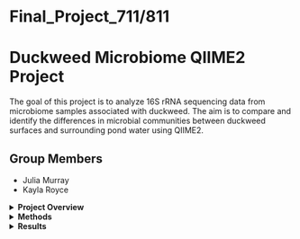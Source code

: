 # Final_Project_711/811
# Duckweed Microbiome QIIME2 Project

The goal of this project is to analyze 16S rRNA sequencing data from microbiome samples associated with duckweed. The aim is to compare and identify the differences in microbial communities between duckweed surfaces and surrounding pond water using QIIME2.

## Group Members
- Julia Murray
- Kayla Royce

<details>
  <summary><strong>Project Overview</strong></summary>
This bioinformatic pipeline utilizes data from two sampling locations, each consisting of two treatments, being duckweed surface microbiome and pond water microbiome. Five replicates were performed per treatment/location. The data consisted of 40 FASTQ files with 20 paired-end read samples, each being 250 base pairs long. The 16srRNA sequence were amplified via Illumina HiSeq 2500 format.


The pipeline was created following the QIIME2 "Gut-to-Soil Axis Tutorial", with the goal of classifiying and analyzing microbial taxonomy between sample types and the differences in microbial abundance. 

The final presentation can be found following this link: 


_all code used for the pipeline can be found under "final.sh" and data results can be found in their respective folders in the repo_


</details>

<details>
  <summary><strong>Methods</strong></summary>

  <details>
    <summary>Importing Data</summary>

    Files used: manifest.tsv and metadata.tsv (already demultiplexed)  
    imported via: cp from /tmp/ 

  </details>

  <details>
    <summary>Denoising Preparation</summary>

    Tools used:
    - demux summarize : converts demux.qza into demux.qzv (visualized file)  
      - used to determine where to denoise data

  </details>

  <details>
    <summary>Denoising</summary>

    Tools used:
    - dada2 denoise-paired : used to denoise data  
      - forward reads trimmed at 220 bases  
      - reverse reads trimmed at 200 bases  
    - metadata tabulate : generates QIIME2 visualization of denoised data including feature IDs, sequences, and their counts  
      - used to determine where to filter samples  
    - tools export : used to export ASV representative sequences into BLAST-able file

  </details>

  <details>
    <summary>Filtering</summary>

    Tools used:
    - feature-table filter-samples : removes samples with less than 1000 reads and removes sample ODR-3-3 (had 0 reads)  
    - feature-table summarize-plus : summarized the filtered ASV feature table with metadata information  
    - feature-table tabulate-seqs : creates compiled table of all ASV sequences and their frequency data  
    - feature-table filter-features : filters the feature table so all features must be present in a minimum of 25% of the samples  
    - feature-table filter-seqs : filters ASV representative sequences to match those in feature table  
    - feature-table summarize plus : create visualization of the filtered feature table

  </details>

  <details>
    <summary>Taxonomic Classification</summary>

    Training Classifier  
    Tools used:
    - wget -o silva-138-99-seqs.qza and wget -o silva-138-99-tax.qza  
    - feature-classifier extract reads : filters the classifier for primer sequences  
      - forward primer: GTGCCAGCMGCCGCGGTAA  
      - reverse primer : GGACTACHVGGGTWTCTAAT  
    - feature-classifier fit-classifier-naive-bayes : trains custom classifier using previously filtered reference sequences and taxonomic classifier  

    Taxonomic Classification  
    Tools used:
    - feature-classifier classify-sklearn : assigns taxonomy to samples using the custom trained classifier  
    - feature-table tabulate-seqs : visualizes ASV sequences into feature table with taxonomic information

  </details>

  <details>
    <summary>Phylogenetic Tree Construction</summary>

    Tools used:
    - phylogeny align-to-tree-mafft-fasttree : aligns the features in feature table and creates a rooted tree  
    - while loop used to create "itol.txt" : file with node IDs and assigned genus and species  
    - "rooted_tree.qza" and "itol.txt" uploaded to iTOL for phylogenetic tree construction  
    iTOL: https://itol.embl.de/

  </details>

  <details>
    <summary>K-mer Based Diversity Analysis</summary>

    Tools used:
    - conda activate q2-boots-amplicon-2025.4 : activates QIIME2 environment with boots kmer-diversity commands  
    - boots kmer-diversity : computers kmer based diversity metrics to avoid bias from taxonomic assignment

  </details>

  <details>
    <summary>Alpha-Rarefaction Plot</summary>

    Tools used:
    - diversity alpha-rarefaction: shows if selected sequencing depth contains majority of the species present

  </details>

  <details>
    <summary>Taxonomic Bar-Plot</summary>

    Tools used:
    - taxa barplot : shows taxonomic composition and relative abundance for each sample type

  </details>

  <details>
    <summary>Differential Abundance</summary>

    Tools used:
    - feature-table filter-samples : filters features to compare duckweed and water samples  
    - taxa collapse : collapses ASVs into species-level taxonomy (level 7)  
    - composition ancombc : performs ANCOM-BC testing to identify signficantly different species-level taxa across sample types  
    - composition da-barplot : visualizes results of ANCOM-BC analysis with signficance threshold of 0.001

  </details>

</details>

<details>
  <summary><strong>Results</strong></summary>

  <details>
    <summary>Denoising Plot</summary>

    ![Denoising Plot](/images/DenoiseResults.png)

  </details>

  <details>
    <summary>Alpha-Rarefaction Plot</summary>

    ![Alpha-Rarefaction 1](/images/Alphararefaction.plot1.png)
    ![Alpha-Rarefaction 2](/images/Alphararefaction.plot2.png)
  </details>

  <details>
    <summary>Diversity Analysis</summary>

    ![Diversity 1](/images/PCA.shannonvbraycurtis.svg) 
    ![Diversity 2](/images/PCA.jaccardvfeatures.svg)

  </details>

  <details>
    <summary>Taxonomic Bar Plot</summary>

    ![Taxonomic Bar Plot](/images/TaxonomicBarPlot.Bars.svg)
    ![Taxonomic Bar Plot Key](/images/TaxonomicBarPlot.Key.svg)
  </details>

  <details>
    <summary>Phylogenetic Tree</summary>

    ![Tree 1](/images/PhylogeneticTreewithKey.png)

  </details>

  <details>
    <summary>Differential Abundance</summary>

    ![Differential Abundance](/images/DiffAbundance.ANCOMBC.png)

  </details>

</details>

